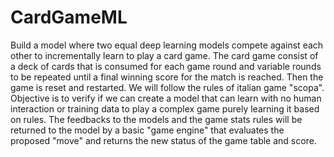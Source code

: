 # CardGameML
Build a model where two equal deep learning models compete against each other to incrementally learn to play a card game. The card game consist of a deck of cards that is consumed for each game round and variable rounds to be repeated until a final winning score for the match is reached. Then the game is reset and restarted. We will follow the rules of italian game "scopa". Objective is to verify if we can create a model that can learn with no human interaction or training data to play a complex game purely learning it based on rules. The feedbacks to the models and the game stats rules will be returned to the model by a basic "game engine" that evaluates the proposed "move" and returns the new status of the game table and score.
